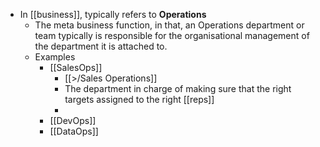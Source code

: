 - In [[business]], typically refers to **Operations**
	- The meta business function, in that, an Operations department or team typically is responsible for the organisational management of the department it is attached to.
	- Examples
		- [[SalesOps]]
			- [[>/Sales Operations]]
			- The department in charge of making sure that the right targets assigned to the right [[reps]]
			-
		- [[DevOps]]
		- [[DataOps]]